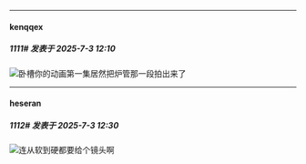 ﻿
*****

####  kenqqex  
##### 1111#       发表于 2025-7-3 12:10

<img src="https://static.stage1st.com/image/smiley/face2017/067.png" referrerpolicy="no-referrer">卧槽你的动画第一集居然把炉管那一段拍出来了


*****

####  heseran  
##### 1112#       发表于 2025-7-3 12:30

<img src="https://static.stage1st.com/image/smiley/face2017/067.png" referrerpolicy="no-referrer">连从软到硬都要给个镜头啊

